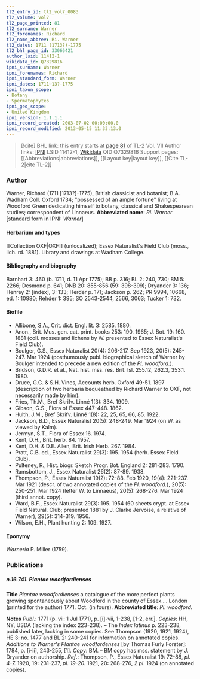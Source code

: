 ```yaml
---
tl2_entry_id: tl2_vol7_0083
tl2_volume: vol7
tl2_page_printed: 81
tl2_surname: Warner
tl2_forenames: Richard
tl2_name_abbrev: Ri. Warner
tl2_dates: 1711 (1713?)-1775
tl2_bhl_page_id: 33066421
author_lsid: 11412-1
wikidata_id: Q7329816
ipni_surname: Warner
ipni_forenames: Richard
ipni_standard_form: Warner
ipni_dates: 1711~13?-1775
ipni_taxon_scope: 
- Botany
- Spermatophytes
ipni_geo_scope: 
- United Kingdom
ipni_version: 1.1.1.1
ipni_record_created: 2003-07-02 00:00:00.0
ipni_record_modified: 2013-05-15 11:33:13.0
---
```


> [!cite] BHL link: this entry starts at [page 81](https://www.biodiversitylibrary.org/page/33066421) of TL-2 Vol. VII
> Author links: [IPNI](https://www.ipni.org/a/11412-1) LSID 11412-1, [Wikidata](https://www.wikidata.org/wiki/Q7329816) QID Q7329816
> Support pages: [[Abbreviations|abbreviations]], [[Layout key|layout key]], [[Cite TL-2|cite TL-2]]

### Author

Warner, Richard (1711 \[1713?\]-1775), British classicist and botanist; B.A. Wadham Coll. Oxford 1734; "possessed of an ample fortune" living at Woodford Green dedicating himself to botany, classical and Shakespearean studies; correspondent of Linnaeus. 
**Abbreviated name**: *Ri. Warner* \[standard form in IPNI: *Warner*\]

#### Herbarium and types

[[Collection OXF|OXF]] (unlocalized); Essex Naturalist's Field Club (moss., lich. rd. 1881). Library and drawings at Wadham College.

#### Bibliography and biography

Barnhart 3: 460 (b. 1711, d. 11 Apr 1775); BB p. 316; BL 2: 240, 730; BM 5: 2266; Desmond p. 641; DNB 20: 855-856 (59: 398-399); Dryander 3: 136; Henrey 2: \[index\], 3: 133; Herder p. 171; Jackson p. 262; PR 9994, 10668, ed. 1: 10980; Rehder 1: 395; SO 2543-2544, 2566, 3063; Tucker 1: 732.

#### Biofile

- Allibone, S.A., Crit. dict. Engl. lit. 3: 2585. 1880.
- Anon., Brit. Mus. gen. cat. print. books 253: 190. 1965; J. Bot. 19: 160. 1881 (coll. mosses and lichens by W. presented to Essex Naturalist's Field Club).
- Boulger, G.S., Essex Naturalist 20(4): 206-217. Sep 1923, 20(5): 245-247. Mar 1924 (posthumously publ. biographical sketch of Warner by Boulger intended to precede a new edition of the *Pl. woodford.*).
- Bridson, G.D.R. et al., Nat. hist. mss. res. Brit. Isl. 255.12, 262.3, 353.1. 1980.
- Druce, G.C. & S.H. Vines, Accounts herb. Oxford 49-51. 1897 (description of two herbaria bequeathed by Richard Warner to OXF, not necessarily made by him).
- Fries, Th.M., Bref Skrifv. Linné 1(3): 334. 1909.
- Gibson, G.S., Flora of Essex 447-448. 1862.
- Hulth, J.M., Bref Skrifv. Linné 1(8): 22, 25, 65, 66, 85. 1922.
- Jackson, B.D., Essex Naturalist 20(5): 248-249. Mar 1924 (on W. as viewed by Kalm).
- Jermyn, S.T., Flora of Essex 16. 1974.
- Kent, D.H., Brit. herb. 84. 1957.
- Kent, D.H. & D.E. Allen, Brit. Irish Herb. 267. 1984.
- Pratt, C.B. ed., Essex Naturalist 29(3): 195. 1954 (herb. Essex Field Club).
- Pulteney, R., Hist. biogr. Sketch Progr. Bot. England 2: 281-283. 1790.
- Ramsbottom, J., Essex Naturalist 26(2): 87-89. 1938.
- Thompson, P., Essex Naturalist 19(2): 72-88. Feb 1920, 19(4): 221-237. Mar 1921 (descr. of two annotated copies of the *Pl. woodford.*), 20(5): 250-251. Mar 1924 (letter W. to Linnaeus), 20(5): 268-276. Mar 1924 (third annot. copy).
- Ward, B.F., Essex Naturalist 29(3): 195. 1954 (60 sheets crypt. at Essex Field Natural. Club; presented 1881 by J. Clarke Jervoise, a relative of Warner), 29(5): 314-319. 1956.
- Wilson, E.H., Plant hunting 2: 109. 1927.

#### Eponymy

*Warneria* P. Miller (1759).

### Publications

##### n.16.741. Plantae woodfordienses

**Title**
*Plantae woodfordienses* a catalogue of the more perfect plants growing spontaneously about Woodford in the county of Essex.... London (printed for the author) 1771. Oct. (in fours).
**Abbreviated title**: *Pl. woodford.*

**Notes**
*Publ*.: 1771 (p. vii: 1 Jul 1771), p. \[i\]-vii, 1-238, \[1-2, err.\]. *Copies*: HH, NY, USDA (lacking the index 223-238). – The *Index latinus* p. 223-238, published later, lacking in some copies. See Thompson (1920, 1921, 1924), HE 3: no. 1477 and BL 2: 240-241 for information on annotated copies.
*Additions to Warner's Plantae woodfordenses* \[by Thomas Furly Forster\]: 1784, p. \[i-ii\], 243-255, \[1\]. *Copy*: BM. – BM copy has mss. statement by J. Dryander on authorship.
*Ref*.: Thompson, P., Essex Naturalist 19: 72-88, *pl. 4-7.* 1920, 19: 231-237, *pl. 19-20.* 1921, 20: 268-276, *2 pl*. 1924 (on annotated copies).

